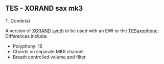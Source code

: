 ## TES - XORAND sax mk3
T. Combriat


A version of [XORAND synth](https://github.com/tomcombriat/8_knobs_synth/tree/master/XORAND_poly) to be used with an EWI or the [TESaxophone](https://t-e-s.frama.site/en/tesaxophone).
Differences include:
* Polyphony: 16
* Chords on separate MIDI channel
* Breath controlled volume and filter

